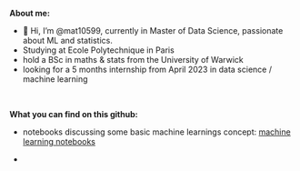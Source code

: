 **About me:** 
- 👋 Hi, I’m @mat10599, currently in Master of Data Science, passionate about ML and statistics.
- Studying at Ecole Polytechnique in Paris 
- hold a BSc in maths & stats from the University of Warwick 
- looking for a 5 months internship from April 2023 in data science / machine learning
<br>

**What you can find on this github:**

- notebooks discussing some basic machine learnings concept:
    [machine learning notebooks](/machine-learning-notebooks)
  
- 

